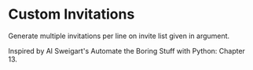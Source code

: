 # Custom Invitations

Generate multiple invitations per line on invite list given in argument.

Inspired by Al Sweigart's Automate the Boring Stuff with Python: Chapter 13.
